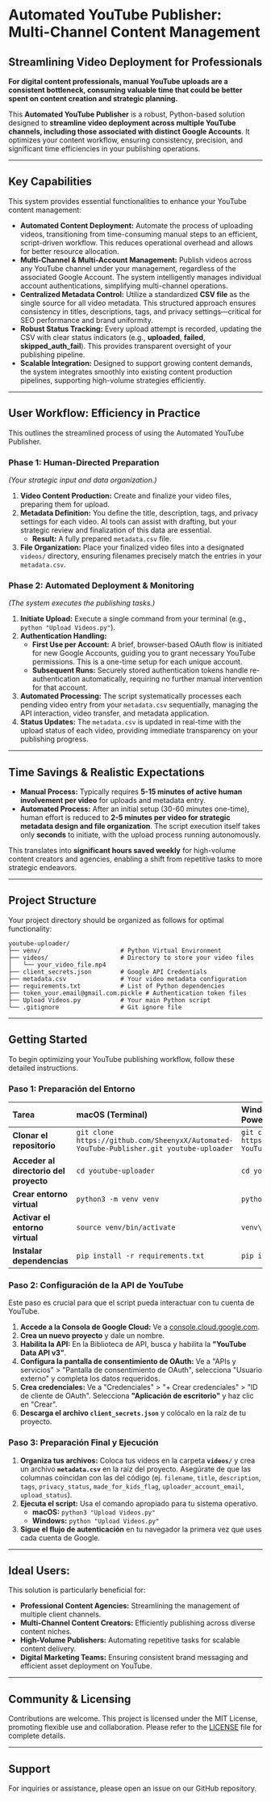 # **Automated YouTube Publisher: Multi-Channel Content Management**

## **Streamlining Video Deployment for Professionals**

[](https://www.python.org/)
[](https://opensource.org/licenses/MIT)
[](https://www.google.com/search?q=https://github.com/SheenyxX/Automated-YouTube-Publisher/stargazers)

**For digital content professionals, manual YouTube uploads are a consistent bottleneck, consuming valuable time that could be better spent on content creation and strategic planning.**

This **Automated YouTube Publisher** is a robust, Python-based solution designed to **streamline video deployment across multiple YouTube channels, including those associated with distinct Google Accounts**. It optimizes your content workflow, ensuring consistency, precision, and significant time efficiencies in your publishing operations.

-----

## **Key Capabilities**

This system provides essential functionalities to enhance your YouTube content management:

  * **Automated Content Deployment:** Automate the process of uploading videos, transitioning from time-consuming manual steps to an efficient, script-driven workflow. This reduces operational overhead and allows for better resource allocation.
  * **Multi-Channel & Multi-Account Management:** Publish videos across any YouTube channel under your management, regardless of the associated Google Account. The system intelligently manages individual account authentications, simplifying multi-channel operations.
  * **Centralized Metadata Control:** Utilize a standardized **CSV file** as the single source for all video metadata. This structured approach ensures consistency in titles, descriptions, tags, and privacy settings—critical for SEO performance and brand uniformity.
  * **Robust Status Tracking:** Every upload attempt is recorded, updating the CSV with clear status indicators (e.g., **uploaded**, **failed**, **skipped\_auth\_fail**). This provides transparent oversight of your publishing pipeline.
  * **Scalable Integration:** Designed to support growing content demands, the system integrates smoothly into existing content production pipelines, supporting high-volume strategies efficiently.

-----

## **User Workflow: Efficiency in Practice**

This outlines the streamlined process of using the Automated YouTube Publisher.

### **Phase 1: Human-Directed Preparation**

*(Your strategic input and data organization.)*

1.  **Video Content Production:** Create and finalize your video files, preparing them for upload.
2.  **Metadata Definition:** You define the title, description, tags, and privacy settings for each video. AI tools can assist with drafting, but your strategic review and finalization of this data are essential.
      * **Result:** A fully prepared `metadata.csv` file.
3.  **File Organization:** Place your finalized video files into a designated `videos/` directory, ensuring filenames precisely match the entries in your `metadata.csv`.

### **Phase 2: Automated Deployment & Monitoring**

*(The system executes the publishing tasks.)*

1.  **Initiate Upload:** Execute a single command from your terminal (e.g., `python "Upload Videos.py"`).
2.  **Authentication Handling:**
      * **First Use per Account:** A brief, browser-based OAuth flow is initiated for new Google Accounts, guiding you to grant necessary YouTube permissions. This is a one-time setup for each unique account.
      * **Subsequent Runs:** Securely stored authentication tokens handle re-authentication automatically, requiring no further manual intervention for that account.
3.  **Automated Processing:** The script systematically processes each pending video entry from your `metadata.csv` sequentially, managing the API interaction, video transfer, and metadata application.
4.  **Status Updates:** The `metadata.csv` is updated in real-time with the upload status of each video, providing immediate transparency on your publishing progress.

-----

## **Time Savings & Realistic Expectations**

  * **Manual Process:** Typically requires **5-15 minutes of active human involvement per video** for uploads and metadata entry.
  * **Automated Process:** After an initial setup (30-60 minutes one-time), human effort is reduced to **2-5 minutes per video for strategic metadata design and file organization**. The script execution itself takes only **seconds** to initiate, with the upload process running autonomously.

This translates into **significant hours saved weekly** for high-volume content creators and agencies, enabling a shift from repetitive tasks to more strategic endeavors.

-----

## **Project Structure**

Your project directory should be organized as follows for optimal functionality:

```
youtube-uploader/
├── venv/                      # Python Virtual Environment
├── videos/                    # Directory to store your video files
│   └── your_video_file.mp4
├── client_secrets.json        # Google API Credentials
├── metadata.csv               # Your video metadata configuration
├── requirements.txt           # List of Python dependencies
├── token_your.email@gmail.com.pickle # Authentication token files
├── Upload Videos.py           # Your main Python script
└── .gitignore                 # Git ignore file
```

-----

## **Getting Started**

To begin optimizing your YouTube publishing workflow, follow these detailed instructions.

### **Paso 1: Preparación del Entorno**

| Tarea | macOS (Terminal) | Windows (Símbolo del sistema o PowerShell) |
| :--- | :--- | :--- |
| **Clonar el repositorio** | `git clone https://github.com/SheenyxX/Automated-YouTube-Publisher.git youtube-uploader` | `git clone https://github.com/SheenyxX/Automated-YouTube-Publisher.git youtube-uploader` |
| **Acceder al directorio del proyecto** | `cd youtube-uploader` | `cd youtube-uploader` |
| **Crear entorno virtual** | `python3 -m venv venv` | `python -m venv venv` |
| **Activar el entorno virtual** | `source venv/bin/activate` | `venv\Scripts\activate` |
| **Instalar dependencias** | `pip install -r requirements.txt` | `pip install -r requirements.txt` |

### **Paso 2: Configuración de la API de YouTube**

Este paso es crucial para que el script pueda interactuar con tu cuenta de YouTube.

1.  **Accede a la Consola de Google Cloud:** Ve a [console.cloud.google.com](https://console.cloud.google.com/).
2.  **Crea un nuevo proyecto** y dale un nombre.
3.  **Habilita la API:** En la Biblioteca de API, busca y habilita la **"YouTube Data API v3"**.
4.  **Configura la pantalla de consentimiento de OAuth:** Ve a "APIs y servicios" \> "Pantalla de consentimiento de OAuth", selecciona "Usuario externo" y completa los datos requeridos.
5.  **Crea credenciales:** Ve a "Credenciales" \> "+ Crear credenciales" \> "ID de cliente de OAuth". Selecciona **"Aplicación de escritorio"** y haz clic en "Crear".
6.  **Descarga el archivo `client_secrets.json`** y colócalo en la raíz de tu proyecto.

### **Paso 3: Preparación Final y Ejecución**

1.  **Organiza tus archivos:** Coloca tus videos en la carpeta **`videos/`** y crea un archivo **`metadata.csv`** en la raíz del proyecto. Asegúrate de que las columnas coincidan con las del código (ej. `filename`, `title`, `description`, `tags`, `privacy_status`, `made_for_kids_flag`, `uploader_account_email`, `upload_status`).
2.  **Ejecuta el script:** Usa el comando apropiado para tu sistema operativo.
      * **macOS:** `python3 "Upload Videos.py"`
      * **Windows:** `python "Upload Videos.py"`
3.  **Sigue el flujo de autenticación** en tu navegador la primera vez que uses cada cuenta de Google.

-----

## **Ideal Users:**

This solution is particularly beneficial for:

  * **Professional Content Agencies:** Streamlining the management of multiple client channels.
  * **Multi-Channel Content Creators:** Efficiently publishing across diverse content niches.
  * **High-Volume Publishers:** Automating repetitive tasks for scalable content delivery.
  * **Digital Marketing Teams:** Ensuring consistent brand messaging and efficient asset deployment on YouTube.

-----

## **Community & Licensing**

Contributions are welcome. This project is licensed under the MIT License, promoting flexible use and collaboration. Please refer to the [LICENSE](https://www.google.com/search?q=https://github.com/SheenyxX/Automated-YouTube-Publisher/blob/main/LICENSE) file for complete details.

-----

## **Support**

For inquiries or assistance, please open an issue on our GitHub repository.
